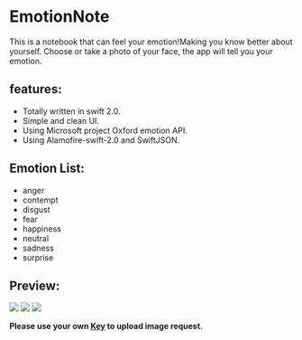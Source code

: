 # EmotionNote
This is a notebook that can feel your emotion!Making you know better about yourself. 
Choose or take a photo of your face, the app will tell you your emotion.

## features:
- Totally written in swift 2.0.
- Simple and clean UI.
- Using Microsoft project Oxford emotion API.
- Using Alamofire-swift-2.0 and SwiftJSON.

## Emotion List:
- anger
- contempt
- disgust
- fear
- happiness
- neutral
- sadness
- surprise

## Preview:

<img src = "http://7xle3b.com1.z0.glb.clouddn.com/Simulator%20Screen%20Shot%202015年12月6日%20下午8.10.08.png">
<img src = "http://7xle3b.com1.z0.glb.clouddn.com/emotionNoteFaceEmotion3.jpg">
<img src="http://7xle3b.com1.z0.glb.clouddn.com/emotionNoteFaceEmotion4.jpg">

**Please use your own [Key](https://www.projectoxford.ai/#) to upload image request.**
      
